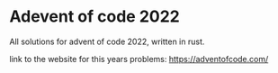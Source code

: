 # Adevent of code 2022

All solutions for advent of code 2022,
written in rust. 

link to the website for this years problems: 
https://adventofcode.com/
